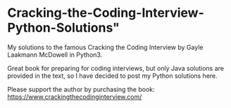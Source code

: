 # Cracking-the-Coding-Interview-Python-Solutions"

My solutions to the famous Cracking the Coding Interview by Gayle Laakmann McDowell in Python3.

Great book for preparing for coding interviews, but only Java solutions are provided in the text, so I have decided to post my Python solutions here.

Please support the author by purchasing the book: https://www.crackingthecodinginterview.com/
